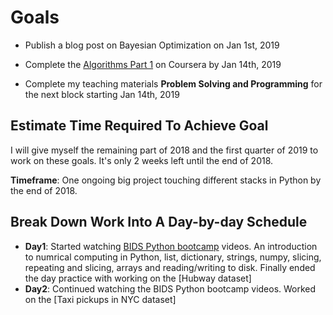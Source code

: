 # Goals
* Publish a blog post on Bayesian Optimization on Jan 1st, 2019

* Complete the [Algorithms Part 1] on Coursera by Jan 14th, 2019

* Complete my teaching materials **Problem Solving and Programming** for the next block starting Jan 14th, 2019

## Estimate Time Required To Achieve Goal

I will give myself the remaining part of 2018 and the first quarter of 2019 to work on these goals. It's only 2 weeks left until the end of 2018. 

**Timeframe**: One ongoing big project touching different stacks in Python by the end of 2018.

## Break Down Work Into A Day-by-day Schedule

* **Day1**: Started watching [BIDS Python bootcamp] videos. An introduction to numrical computing in Python, list, dictionary, strings, numpy, slicing, repeating and slicing, arrays and reading/writing to disk. Finally ended the day practice with working on the [Hubway dataset]
* **Day2**: Continued watching the BIDS Python bootcamp videos. Worked on the [Taxi pickups in NYC dataset]


[Algorithms Part 1]: https://www.coursera.org/learn/algorithms-part1/home/welcome
[BIDS Python bootcamp]: https://bids.berkeley.edu/news/python-boot-camp-fall-2016-training-videos-available-online
[Pandas Plotting Documentation]:http://pandas.pydata.org/pandas-docs/version/0.18.1/visualization.html
